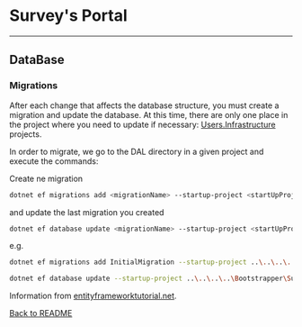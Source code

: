 Survey's Portal
================================
--------------------------------

## DataBase

### Migrations

<p>After each change that affects the database structure, you must create a migration and update the database.
At this time, there are only one place in the project where you need to update if necessary:
<ins>Users.Infrastructure</ins> projects.</p>
<p>In order to migrate, we go to the DAL directory in a given project and execute the commands:</p>

Create ne migration
```bash
dotnet ef migrations add <migrationName> --startup-project <startUpProjectName> --project <proejctName> --context <contextName>
```

<p>and update the last migration you created</p>

```bash
dotnet ef database update <migrationName> --startup-project <startUpProjectName> --project <proejctName> --context <contextName>
```

e.g.
```bash
dotnet ef migrations add InitialMigration --startup-project ..\..\..\..\Bootstrapper\SurveysPortal.Bootstrapper\CBST.Bootstrapper.csproj --project ..\..\SurveysPortal.Modules.Users.Infrastructure\SurveysPortal.Modules.Users.Infrastructure.csproj --context UsersDbContext
```

```bash
dotnet ef database update --startup-project ..\..\..\..\Bootstrapper\SurveysPortal.Bootstrapper\SurveysPortal.Bootstrapper.csproj --project ..\..\SurveysPortal.Modules.Users.Infrastructure\SurveysPortal.Modules.Users.Infrastructure.csproj --context UsersDbContext
```
Information from [entityframeworktutorial.net](https://www.entityframeworktutorial.net/efcore/cli-commands-for-ef-core-migration.aspx).


[Back to README](../../README.md)